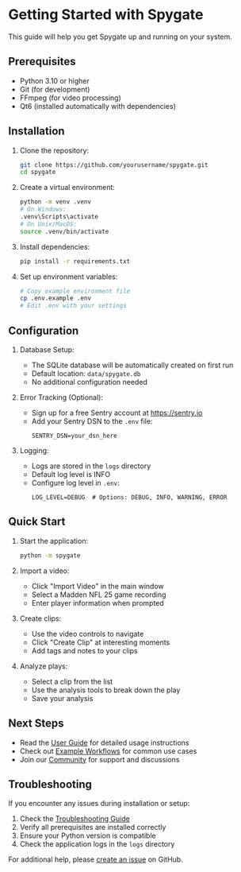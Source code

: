 # Getting Started with Spygate

This guide will help you get Spygate up and running on your system.

## Prerequisites

- Python 3.10 or higher
- Git (for development)
- FFmpeg (for video processing)
- Qt6 (installed automatically with dependencies)

## Installation

1. Clone the repository:

   ```bash
   git clone https://github.com/yourusername/spygate.git
   cd spygate
   ```

2. Create a virtual environment:

   ```bash
   python -m venv .venv
   # On Windows:
   .venv\Scripts\activate
   # On Unix/MacOS:
   source .venv/bin/activate
   ```

3. Install dependencies:

   ```bash
   pip install -r requirements.txt
   ```

4. Set up environment variables:
   ```bash
   # Copy example environment file
   cp .env.example .env
   # Edit .env with your settings
   ```

## Configuration

1. Database Setup:

   - The SQLite database will be automatically created on first run
   - Default location: `data/spygate.db`
   - No additional configuration needed

2. Error Tracking (Optional):

   - Sign up for a free Sentry account at https://sentry.io
   - Add your Sentry DSN to the `.env` file:
     ```
     SENTRY_DSN=your_dsn_here
     ```

3. Logging:
   - Logs are stored in the `logs` directory
   - Default log level is INFO
   - Configure log level in `.env`:
     ```
     LOG_LEVEL=DEBUG  # Options: DEBUG, INFO, WARNING, ERROR
     ```

## Quick Start

1. Start the application:

   ```bash
   python -m spygate
   ```

2. Import a video:

   - Click "Import Video" in the main window
   - Select a Madden NFL 25 game recording
   - Enter player information when prompted

3. Create clips:

   - Use the video controls to navigate
   - Click "Create Clip" at interesting moments
   - Add tags and notes to your clips

4. Analyze plays:
   - Select a clip from the list
   - Use the analysis tools to break down the play
   - Save your analysis

## Next Steps

- Read the [User Guide](./user-guide/README.md) for detailed usage instructions
- Check out [Example Workflows](./user-guide/workflows.md) for common use cases
- Join our [Community](./community.md) for support and discussions

## Troubleshooting

If you encounter any issues during installation or setup:

1. Check the [Troubleshooting Guide](./troubleshooting.md)
2. Verify all prerequisites are installed correctly
3. Ensure your Python version is compatible
4. Check the application logs in the `logs` directory

For additional help, please [create an issue](https://github.com/yourusername/spygate/issues) on GitHub.
